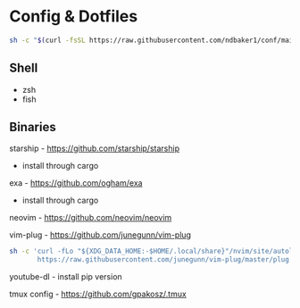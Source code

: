 # Config & Dotfiles

```sh
sh -c "$(curl -fsSL https://raw.githubusercontent.com/ndbaker1/conf/main/dotfiles)"
```

## Shell
- zsh
- fish

## Binaries
starship - https://github.com/starship/starship
 * install through cargo

exa - https://github.com/ogham/exa
 * install through cargo

neovim - https://github.com/neovim/neovim

vim-plug - https://github.com/junegunn/vim-plug
```sh
sh -c 'curl -fLo "${XDG_DATA_HOME:-$HOME/.local/share}"/nvim/site/autoload/plug.vim --create-dirs \
       https://raw.githubusercontent.com/junegunn/vim-plug/master/plug.vim'
```

youtube-dl - install pip version

tmux config - https://github.com/gpakosz/.tmux

